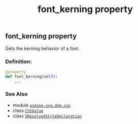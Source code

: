 ﻿---
title: font_kerning property
second_title: Aspose.SVG for Python via .NET API References
description: 
type: docs
weight: 130
url: /python-net/aspose.svg.dom.css/iresolvedstyledeclaration/font_kerning/
is_root: false
---

## font_kerning property


Gets the kerning behavior of a font.
### Definition:
```python
@property
def font_kerning(self):
    ...
```

### See Also
* module [`aspose.svg.dom.css`](../../)
* class [`CSSValue`](/svg/python-net/aspose.svg.dom.css/cssvalue)
* class [`IResolvedStyleDeclaration`](/svg/python-net/aspose.svg.dom.css/iresolvedstyledeclaration)
